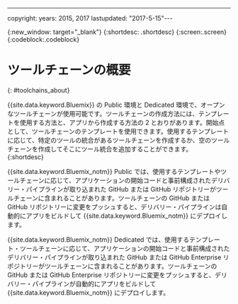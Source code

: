 ---

copyright:
  years: 2015, 2017
lastupdated: "2017-5-15"---

{:new_window: target="_blank"}
{:shortdesc: .shortdesc}
{:screen:.screen}
{:codeblock:.codeblock}


# ツールチェーンの概要   
{: #toolchains_about}  

{{site.data.keyword.Bluemix}} の Public 環境と Dedicated 環境で、オープンなツールチェーンが使用可能です。ツールチェーンの作成方法には、テンプレートを使用する方法と、アプリから作成する方法の 2 とおりがあります。開始点として、ツールチェーンのテンプレートを使用できます。使用するテンプレートに応じて、特定のツールの統合があるツールチェーンを作成するか、空のツールチェーンを作成してそこにツール統合を追加することができます。    
{:shortdesc}

{{site.data.keyword.Bluemix_notm}} Public では、使用するテンプレートやツールチェーンに応じて、アプリケーションの開始コードと事前構成されたデリバリー・パイプラインが取り込まれた GitHub または GitHub リポジトリーがツールチェーンに含まれることがあります。ツールチェーンの GitHub または GitHub リポジトリーに変更をプッシュすると、デリバリー・パイプラインは自動的にアプリをビルドして {{site.data.keyword.Bluemix_notm}} にデプロイします。

{{site.data.keyword.Bluemix_notm}} Dedicated では、使用するテンプレート・ツールチェーンに応じて、アプリケーションの開始コードと事前構成されたデリバリー・パイプラインが取り込まれた GitHub または GitHub Enterprise リポジトリーがツールチェーンに含まれることがあります。ツールチェーンの GitHub または GitHub Enterprise リポジトリーに変更をプッシュすると、デリバリー・パイプラインが自動的にアプリをビルドして {{site.data.keyword.Bluemix_notm}} にデプロイします。
